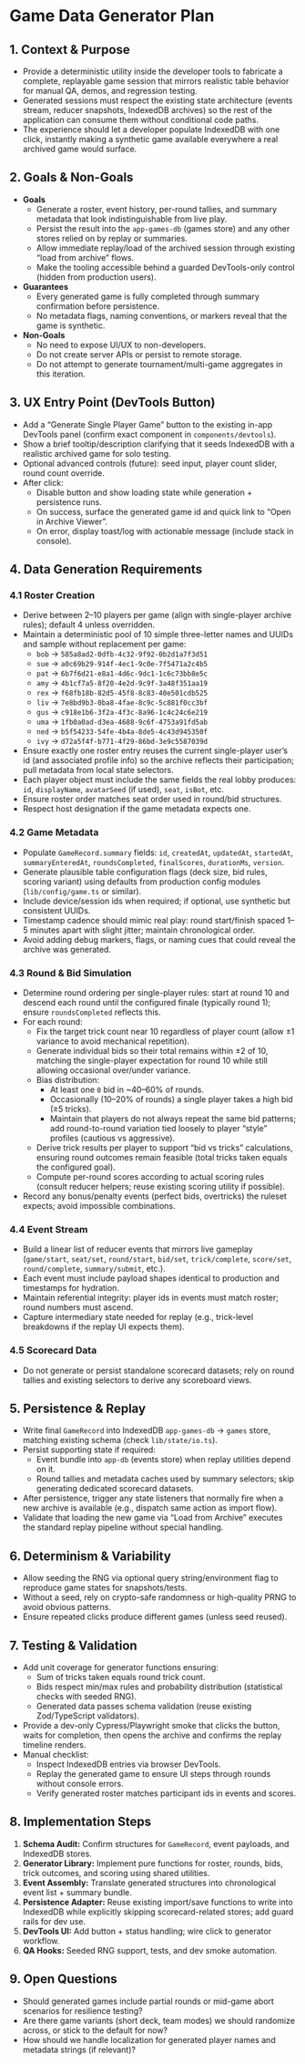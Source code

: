 # Game Data Generator Plan

## 1. Context & Purpose

- Provide a deterministic utility inside the developer tools to fabricate a complete, replayable game session that mirrors realistic table behavior for manual QA, demos, and regression testing.
- Generated sessions must respect the existing state architecture (events stream, reducer snapshots, IndexedDB archives) so the rest of the application can consume them without conditional code paths.
- The experience should let a developer populate IndexedDB with one click, instantly making a synthetic game available everywhere a real archived game would surface.

## 2. Goals & Non-Goals

- **Goals**
  - Generate a roster, event history, per-round tallies, and summary metadata that look indistinguishable from live play.
  - Persist the result into the `app-games-db` (games store) and any other stores relied on by replay or summaries.
  - Allow immediate replay/load of the archived session through existing “load from archive” flows.
  - Make the tooling accessible behind a guarded DevTools-only control (hidden from production users).
- **Guarantees**
  - Every generated game is fully completed through summary confirmation before persistence.
  - No metadata flags, naming conventions, or markers reveal that the game is synthetic.
- **Non-Goals**
  - No need to expose UI/UX to non-developers.
  - Do not create server APIs or persist to remote storage.
  - Do not attempt to generate tournament/multi-game aggregates in this iteration.

## 3. UX Entry Point (DevTools Button)

- Add a “Generate Single Player Game” button to the existing in-app DevTools panel (confirm exact component in `components/devtools`).
- Show a brief tooltip/description clarifying that it seeds IndexedDB with a realistic archived game for solo testing.
- Optional advanced controls (future): seed input, player count slider, round count override.
- After click:
  - Disable button and show loading state while generation + persistence runs.
  - On success, surface the generated game id and quick link to “Open in Archive Viewer”.
  - On error, display toast/log with actionable message (include stack in console).

## 4. Data Generation Requirements

### 4.1 Roster Creation

- Derive between 2–10 players per game (align with single-player archive rules); default 4 unless overridden.
- Maintain a deterministic pool of 10 simple three-letter names and UUIDs and sample without replacement per game:
  - `bob` → `585a8ad2-0dfb-4c32-9f92-0b2d1a7f3d51`
  - `sue` → `a0c69b29-914f-4ec1-9c0e-7f5471a2c4b5`
  - `pat` → `6b7f6d21-e8a1-4d6c-9dc1-1c6c73bb8e5c`
  - `amy` → `4b1cf7a5-8f20-4e2d-9c9f-3a48f351aa19`
  - `rex` → `f68fb18b-82d5-45f8-8c83-40e501cdb525`
  - `liv` → `7e8bd9b3-0ba8-4fae-8c9c-5c881f0cc3bf`
  - `gus` → `c918e1b6-3f2a-4f3c-8a96-1c4c24c6e219`
  - `uma` → `1fb0a0ad-d3ea-4688-9c6f-4753a91fd5ab`
  - `ned` → `b5f54233-54fe-4b4a-8de5-4c43d945350f`
  - `ivy` → `d72a5f4f-b771-4f29-86bd-3e9c5587039d`
- Ensure exactly one roster entry reuses the current single-player user’s id (and associated profile info) so the archive reflects their participation; pull metadata from local state selectors.
- Each player object must include the same fields the real lobby produces: `id`, `displayName`, `avatarSeed` (if used), `seat`, `isBot`, etc.
- Ensure roster order matches seat order used in round/bid structures.
- Respect host designation if the game metadata expects one.

### 4.2 Game Metadata

- Populate `GameRecord.summary` fields: `id`, `createdAt`, `updatedAt`, `startedAt`, `summaryEnteredAt`, `roundsCompleted`, `finalScores`, `durationMs`, `version`.
- Generate plausible table configuration flags (deck size, bid rules, scoring variant) using defaults from production config modules (`lib/config/game.ts` or similar).
- Include device/session ids when required; if optional, use synthetic but consistent UUIDs.
- Timestamp cadence should mimic real play: round start/finish spaced 1–5 minutes apart with slight jitter; maintain chronological order.
- Avoid adding debug markers, flags, or naming cues that could reveal the archive was generated.

### 4.3 Round & Bid Simulation

- Determine round ordering per single-player rules: start at round 10 and descend each round until the configured finale (typically round 1); ensure `roundsCompleted` reflects this.
- For each round:
  - Fix the target trick count near 10 regardless of player count (allow ±1 variance to avoid mechanical repetition).
  - Generate individual bids so their total remains within ±2 of 10, matching the single-player expectation for round 10 while still allowing occasional over/under variance.
  - Bias distribution:
    - At least one `0` bid in ~40–60% of rounds.
    - Occasionally (10–20% of rounds) a single player takes a high bid (≥5 tricks).
    - Maintain that players do not always repeat the same bid patterns; add round-to-round variation tied loosely to player “style” profiles (cautious vs aggressive).
  - Derive trick results per player to support “bid vs tricks” calculations, ensuring round outcomes remain feasible (total tricks taken equals the configured goal).
  - Compute per-round scores according to actual scoring rules (consult reducer helpers; reuse existing scoring utility if possible).
- Record any bonus/penalty events (perfect bids, overtricks) the ruleset expects; avoid impossible combinations.

### 4.4 Event Stream

- Build a linear list of reducer events that mirrors live gameplay (`game/start`, `seat/set`, `round/start`, `bid/set`, `trick/complete`, `score/set`, `round/complete`, `summary/submit`, etc.).
- Each event must include payload shapes identical to production and timestamps for hydration.
- Maintain referential integrity: player ids in events must match roster; round numbers must ascend.
- Capture intermediary state needed for replay (e.g., trick-level breakdowns if the replay UI expects them).

### 4.5 Scorecard Data

- Do not generate or persist standalone scorecard datasets; rely on round tallies and existing selectors to derive any scoreboard views.

## 5. Persistence & Replay

- Write final `GameRecord` into IndexedDB `app-games-db` → `games` store, matching existing schema (check `lib/state/io.ts`).
- Persist supporting state if required:
  - Event bundle into `app-db` (events store) when replay utilities depend on it.
  - Round tallies and metadata caches used by summary selectors; skip generating dedicated scorecard datasets.
- After persistence, trigger any state listeners that normally fire when a new archive is available (e.g., dispatch same action as import flow).
- Validate that loading the new game via “Load from Archive” executes the standard replay pipeline without special handling.

## 6. Determinism & Variability

- Allow seeding the RNG via optional query string/environment flag to reproduce game states for snapshots/tests.
- Without a seed, rely on crypto-safe randomness or high-quality PRNG to avoid obvious patterns.
- Ensure repeated clicks produce different games (unless seed reused).

## 7. Testing & Validation

- Add unit coverage for generator functions ensuring:
  - Sum of tricks taken equals round trick count.
  - Bids respect min/max rules and probability distribution (statistical checks with seeded RNG).
  - Generated data passes schema validation (reuse existing Zod/TypeScript validators).
- Provide a dev-only Cypress/Playwright smoke that clicks the button, waits for completion, then opens the archive and confirms the replay timeline renders.
- Manual checklist:
  - Inspect IndexedDB entries via browser DevTools.
  - Replay the generated game to ensure UI steps through rounds without console errors.
  - Verify generated roster matches participant ids in events and scores.

## 8. Implementation Steps

1. **Schema Audit:** Confirm structures for `GameRecord`, event payloads, and IndexedDB stores.
2. **Generator Library:** Implement pure functions for roster, rounds, bids, trick outcomes, and scoring using shared utilities.
3. **Event Assembly:** Translate generated structures into chronological event list + summary bundle.
4. **Persistence Adapter:** Reuse existing import/save functions to write into IndexedDB while explicitly skipping scorecard-related stores; add guard rails for dev use.
5. **DevTools UI:** Add button + status handling; wire click to generator workflow.
6. **QA Hooks:** Seeded RNG support, tests, and dev smoke automation.

## 9. Open Questions

- Should generated games include partial rounds or mid-game abort scenarios for resilience testing?
- Are there game variants (short deck, team modes) we should randomize across, or stick to the default for now?
- How should we handle localization for generated player names and metadata strings (if relevant)?
